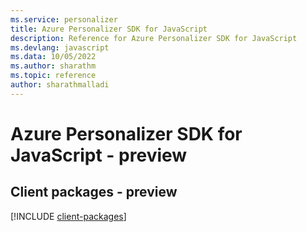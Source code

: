 ```yaml
---
ms.service: personalizer
title: Azure Personalizer SDK for JavaScript
description: Reference for Azure Personalizer SDK for JavaScript
ms.devlang: javascript
ms.data: 10/05/2022
ms.author: sharathm
ms.topic: reference
author: sharathmalladi
---
```

# Azure Personalizer SDK for JavaScript - preview

## Client packages - preview
[!INCLUDE [client-packages](personalizer-client-index.md)]